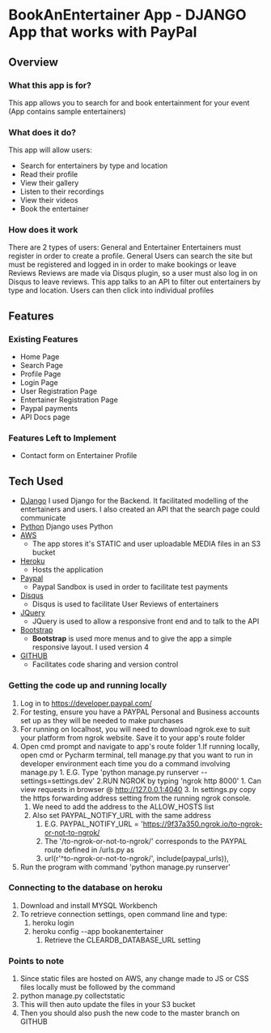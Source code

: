 # BookAnEntertainer App  - DJANGO App that works with PayPal

## Overview

### What this app is for?
This app allows you to search for and book entertainment for your event
(App contains sample entertainers)

### What does it do?
This app will allow users:
-   Search for entertainers by type and location
-   Read their profile
-   View their gallery
-   Listen to their recordings
-   View their videos
-   Book the entertainer

### How does it work
There are 2 types of users: General and Entertainer
Entertainers must register in order to create a profile.
General Users can search the site but must be registered and logged in in order to make bookings or leave Reviews
Reviews are made via Disqus plugin, so a user must also log in on Disqus to leave reviews. 
This app talks to an API to filter out entertainers by type and location. Users can then click into individual profiles

##  Features

### Existing Features
-   Home Page
-   Search Page
-   Profile Page
-   Login Page
-   User Registration Page
-   Entertainer Registration Page
-   Paypal payments
-   API Docs page

### Features Left to Implement
-   Contact form on Entertainer Profile

##  Tech Used
- [DJango](https://www.djangoproject.com/)
    I used Django for the Backend. It facilitated modelling of the entertainers and users. I also created an API that 
    the search page could communicate 
- [Python](https://www.python.org/)
    Django uses Python
- [AWS](https://aws.amazon.com/)
    - The app stores it's STATIC and user uploadable MEDIA files in an S3 bucket
- [Heroku](https://heroku.com/)
    - Hosts the application
- [Paypal](https://developer.paypal.com/)
    - Paypal Sandbox is used in order to facilitate test payments
- [Disqus](https://disqus.com/)
    - Disqus is used to facilitate User Reviews of entertainers
- [JQuery](https://jquery.com/)
    - JQuery is used to allow a responsive front end and to talk to the API 
- [Bootstrap](http://getbootstrap.com/)
	- **Bootstrap** is used more menus and to give the app a simple responsive layout. I used version 4
- [GITHUB](https://github.com/)
    - Facilitates code sharing and version control


### Getting the code up and running locally
1. Log in to https://developer.paypal.com/
2. For testing, ensure you have a PAYPAL Personal and Business accounts set up as they will be needed to make purchases
3. For running on localhost, you will need to download ngrok.exe to suit your platform from ngrok website. Save it to your app's route folder
4. Open cmd prompt and navigate to app's route folder
   1.If running locally, open cmd or Pycharm terminal, tell manage.py that you want to run in developer environment each time you do a command involving manage.py
        1. E.G. Type 'python manage.py runserver --settings=settings.dev'
   2.RUN NGROK by typing 'ngrok http 8000'
        1. Can view requests in browser @ http://127.0.0.1:4040
   3. In settings.py copy the https forwarding address setting from the running ngrok console. 
      1. We need to add the address to the ALLOW_HOSTS list
      2. Also set PAYPAL_NOTIFY_URL with the same address 
         1. E.G. PAYPAL_NOTIFY_URL = 'https://9f37a350.ngrok.io/to-ngrok-or-not-to-ngrok/
         2. The '/to-ngrok-or-not-to-ngrok/' corresponds to the PAYPAL route defined in <app>/urls.py as 
         3. url(r'^to-ngrok-or-not-to-ngrok/', include(paypal_urls)),
5. Run the program with command 'python manage.py runserver'    

### Connecting to the database on heroku
1. Download and install MYSQL Workbench
2. To retrieve connection settings, open command line and type:
   1. heroku login
   2. heroku config --app bookanentertainer
      1. Retrieve the CLEARDB_DATABASE_URL setting 


### Points to note
1.  Since static files are hosted on AWS, any change made to JS or CSS files locally must be followed by the command
   1. python manage.py collectstatic
   2. This will then auto update the files in your S3 bucket
2. Then you should also push the new code to the master branch on GITHUB